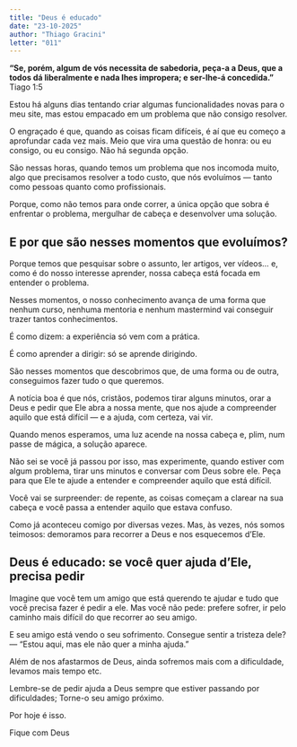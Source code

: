 ```yaml
---
title: "Deus é educado"
date: "23-10-2025"
author: "Thiago Gracini"
letter: "011"
---
```


**“Se, porém, algum de vós necessita de sabedoria, peça-a a Deus, que a todos dá liberalmente e nada lhes impropera; e ser-lhe-á concedida.”** Tiago 1:5

Estou há alguns dias tentando criar algumas funcionalidades novas para o meu site, mas estou empacado em um problema que não consigo resolver.

O engraçado é que, quando as coisas ficam difíceis, é aí que eu começo a aprofundar cada vez mais. Meio que vira uma questão de honra: ou eu consigo, ou eu consigo. Não há segunda opção.

São nessas horas, quando temos um problema que nos incomoda muito, algo que precisamos resolver a todo custo, que nós evoluímos — tanto como pessoas quanto como profissionais.

Porque, como não temos para onde correr, a única opção que sobra é enfrentar o problema, mergulhar de cabeça e desenvolver uma solução.

## E por que são nesses momentos que evoluímos?

Porque temos que pesquisar sobre o assunto, ler artigos, ver vídeos… e, como é do nosso interesse aprender, nossa cabeça está focada em entender o problema.

Nesses momentos, o nosso conhecimento avança de uma forma que nenhum curso, nenhuma mentoria e nenhum mastermind vai conseguir trazer tantos conhecimentos.

É como dizem: a experiência só vem com a prática.

É como aprender a dirigir: só se aprende dirigindo.

São nesses momentos que descobrimos que, de uma forma ou de outra, conseguimos fazer tudo o que queremos.

A notícia boa é que nós, cristãos, podemos tirar alguns minutos, orar a Deus e pedir que Ele abra a nossa mente, que nos ajude a compreender aquilo que está difícil — e a ajuda, com certeza, vai vir.

Quando menos esperamos, uma luz acende na nossa cabeça e, plim, num passe de mágica, a solução aparece.

Não sei se você já passou por isso, mas experimente, quando estiver com algum problema, tirar uns minutos e conversar com Deus sobre ele. Peça para que Ele te ajude a entender e compreender aquilo que está difícil.

Você vai se surpreender: de repente, as coisas começam a clarear na sua cabeça e você passa a entender aquilo que estava confuso.

Como já aconteceu comigo por diversas vezes. Mas, às vezes, nós somos teimosos: demoramos para recorrer a Deus e nos esquecemos d’Ele.

## Deus é educado: se você quer ajuda d’Ele, precisa pedir

Imagine que você tem um amigo que está querendo te ajudar e tudo que você precisa fazer é pedir a ele. Mas você não pede: prefere sofrer, ir pelo caminho mais difícil do que recorrer ao seu amigo.

E seu amigo está vendo o seu sofrimento. Consegue sentir a tristeza dele? — “Estou aqui, mas ele não quer a minha ajuda.”

Além de nos afastarmos de Deus, ainda sofremos mais com a dificuldade, levamos mais tempo etc.

Lembre-se de pedir ajuda a Deus sempre que estiver passando por dificuldades; Torne-o seu amigo próximo.

Por hoje é isso.

Fique com Deus
